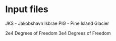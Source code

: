 # Input files

JKS - Jakobshavn Isbrae
PIG - Pine Island Glacier

2e4 Degrees of Freedom
3e4 Degrees of Freedom
